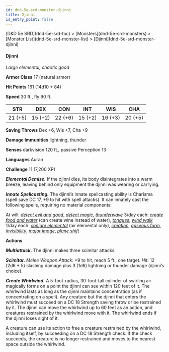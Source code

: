 ```yaml
---
id: dnd-5e-srd-monster-djinni
title: Djinni
is_entry_point: false
---
```


<breadcrumb>
[D&D 5e SRD](dnd-5e-srd-toc) >  [Monsters](dnd-5e-srd-monsters) > [Monster List](dnd-5e-srd-monster-list) > [Djinni](dnd-5e-srd-monster-djinni)
</breadcrumb>

#### Djinni

*Large elemental, chaotic good*

**Armor Class** 17 (natural armor)

**Hit Points** 161 (14d10 + 84)

**Speed** 30 ft., fly 90 ft.

| STR     | DEX     | CON     | INT     | WIS     | CHA     |
|---------|---------|---------|---------|---------|---------|
| 21 (+5) | 15 (+2) | 22 (+6) | 15 (+2) | 16 (+3) | 20 (+5) |

**Saving Throws** Dex +6, Wis +7, Cha +9

**Damage Immunities** lightning, thunder

**Senses** darkvision 120 ft., passive Perception 13

**Languages** Auran

**Challenge** 11 (7,200 XP)

***Elemental Demise.*** If the djinni dies, its body disintegrates into a warm breeze, leaving behind only equipment the djinni was wearing or carrying.

***Innate Spellcasting.*** The djinni’s innate spellcasting ability is Charisma (spell save DC 17, +9 to hit with spell attacks). It can innately cast the following spells, requiring no material components:

At will: [*detect evil and good*](dnd-5e-srd-spell-detect-evil-and-good), [*detect magic*](dnd-5e-srd-spell-detect-magic), [*thunderwave*](dnd-5e-srd-spell-thunderwave)
3/day each: [*create food and water*](dnd-5e-srd-spell-create-food-and-water) (can create wine instead of water), [*tongues*](dnd-5e-srd-spell-tongues), [*wind walk*](dnd-5e-srd-spell-wind-walk)
1/day each: [*conjure elemental*](dnd-5e-srd-spell-conjure-elemental) (air elemental only), [*creation*](dnd-5e-srd-spell-creation), [*gaseous form*](dnd-5e-srd-spell-gaseous-form), [*invisibility*](dnd-5e-srd-spell-invisibility), [*major image*](dnd-5e-srd-spell-major-image), [*plane shift*](dnd-5e-srd-spell-plane-shift)

**Actions**

***Multiattack.*** The djinni makes three scimitar attacks.

***Scimitar.*** *Melee Weapon Attack:* +9 to hit, reach 5 ft., one target. *Hit:* 12 (2d6 + 5) slashing damage plus 3 (1d6) lightning or thunder damage (djinni’s choice).

***Create Whirlwind.*** A 5-foot-radius, 30-foot-tall cylinder of swirling air magically forms on a point the djinni can see within 120 feet of it. The whirlwind lasts as long as the djinni maintains concentration (as if concentrating on a spell). Any creature but the djinni that enters the whirlwind must succeed on a DC 18 Strength saving throw or be restrained by it. The djinni can move the whirlwind up to 60 feet as an action, and creatures restrained by the whirlwind move with it. The whirlwind ends if the djinni loses sight of it.

A creature can use its action to free a creature restrained by the whirlwind, including itself, by succeeding on a DC 18 Strength check. If the check succeeds, the creature is no longer restrained and moves to the nearest space outside the whirlwind.

